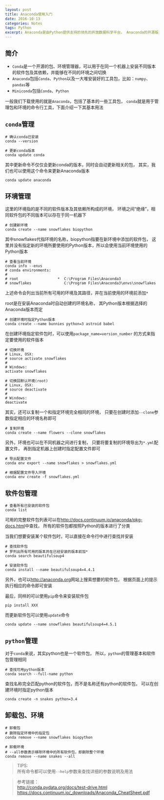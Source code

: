 ```yaml
---
layout: post
title: Anaconda使用入门
date: 2016-10-13
categories: Notes
tags: Python
excerpt: Anaconda是由Python提供支持的领先的开放数据科学平台。 Anaconda的开源版本是Python和R的高性能分发版本，包括超过100种最流行的用于数据科学的Python，R和Scala包。
---
```


## 简介

 - `Conda`是一个开源的包、环境管理器，可以用于在同一个机器上安装不同版本的软件包及其依赖，并能够在不同的环境之间切换
 - `Anaconda`包括`Conda`、`Python`以及一大堆安装好的工具包，比如：`numpy`、`pandas`等
 - `Miniconda`包括`Conda`、`Python`  
  
一般我们下载使用的就是`Anaconda`，包括了基本的一些工具包，
`conda`就是用于管理包和环境的命令行工具，下面介绍一下其基本用法
  
  
## `conda`管理

```
# 确认conda已安装
conda --version

# 更新conda版本
conda update conda
```
其中更新命令不仅仅会更新conda的版本，同时会自动更新相关的包，
其实，我们也可以使用这个命令来更新Anaconda版本
```
conda update anaconda
```

## 环境管理

这里的环境指的是不同的软件版本及其依赖所构成的环境，
环境之间“绝缘”，相同软件包的不同版本可以存在于同一机器下  
  
```
# 创建新环境
conda create --name snowflakes biopython
```
其中snowflakes代指环境的名称，biopython指要在新环境中添加的软件包，
这里并没有指定新的环境所要使用的Python版本，所以会使用当前环境使用的Python版本

```
# 查看当前环境
conda info --envs
# conda environments:
#
# root                  *  C:\Program Files\Anaconda3
# snowflakes               C:\Program Files\Anaconda3\envs\snowflakes
```
上述命令会列出当前所有可用的环境及其路径，并在当前使用的环境前添加`*`  
  
root是在安装Anaconda时自动创建的环境名称，
其Python版本根据选择的Anaconda版本而定

```
# 创建环境时指定Python版本
conda create --name bunnies python=3 astroid babel
```
在创建环境指定软件包时，可以使用`package_name=version_number`
的方式来指定要使用的软件版本

```
# 切换环境
# Linux, OSX: 
# source activate snowflakes
#
# Windows:
activate snowflakes

# 切换回默认环境(root)
# Linux, OSX: 
# source deactivate
#
# Windows:
deactivate
```

其实，还可以复制一个和指定环境完全相同的环境，
只要在创建时添加`--clone`参数指定相应的环境名称即可
```
# 复制环境
conda create --name flowers --clone snowflakes
```
另外，环境也可以在不同机器之间进行复制，
只要将要复制的环境导出为`*.yml`配置文件，
再到指定机器上创建时指定配置文件即可
```
# 导出配置文件
conda env export --name snowflakes > snowflakes.yml

# 根据配置文件导入环境
conda env create -f snowflakes.yml
```

## 软件包管理

```
# 查看所有已安装的软件包
conda list
```
可用的完整软件包列表可以在<http://docs.continuum.io/anaconda/pkg-docs.html>中查找，
所有的软件包都按照Python的版本进行了分类  
  
当我们想要安装某个软件包时，可以直接在命令行中进行查找并安装

```
# 查找软件包
# 罗列出所有可用的版本并在已经安装的版本前加*
conda search beautifulsoup4

# 安装软件包
conda install --name beautifulsoup4=4.4.1
```

另外，也可以<http://anaconda.org>网站上搜索想要的软件包，
根据页面上的提示执行相应的命令即可安装  
  
最后，同样的可以使用`pip`命令来安装软件包

```
pip install XXX
```

而更新软件包可以使用`update`命令
```
conda update --name snowflakes beautifulsoup4=4.5.1
```

## `python`管理

对于`conda`来说，其实python也是一个软件包，
所以，`python`的管理基本和软件包管理相同

```
# 查找可用python版本
conda search --full-name python
```
查找名称完全匹配python的软件包，而不是名称还有python的软件包，
可以在创建环境时指定python版本
```
conda create -n snakes python=3.4
```

## 卸载包、环境

```
# 卸载包
# 删除指定环境中的指定包
conda remove --name snowflakes biopython

# 卸载环境
# --all参数表示移除环境中的所有软件包，即删除整个环境
conda remove --name snakes --all
```

> TIPS:  
> 所有命令都可以使用`--help`参数来查找详细的参数说明及用法
  
> 参考链接：  
> <http://conda.pydata.org/docs/test-drive.html>  
> <https://docs.continuum.io/_downloads/Anaconda_CheatSheet.pdf>
